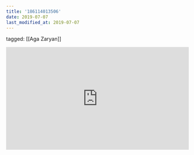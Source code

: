 ```yaml
---
title: '186114013506'
date: 2019-07-07
last_modified_at: 2019-07-07
---
```

tagged: [[Aga Zaryan]]
<iframe allow="accelerometer; autoplay; clipboard-write; encrypted-media; gyroscope; picture-in-picture" allowfullscreen="" frameborder="0" height="281" id="youtube_iframe" src="https://www.youtube.com/embed/P0OAezfdmG8?feature=oembed&amp;enablejsapi=1&amp;origin=https://safe.txmblr.com&amp;wmode=opaque" width="500"></iframe>